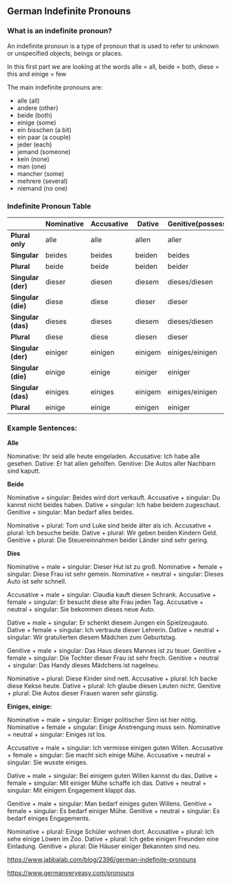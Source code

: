 ## German Indefinite Pronouns

### What is an indefinite pronoun?

An indefinite pronoun is a type of pronoun that is used to refer to unknown or unspecified objects, beings or places.

In this first part we are looking at the words alle = all, beide = both, diese = this and einige = few 

 The main indefinite pronouns are:

- alle (all)
- andere (other)
- beide (both)
- einige (some)
- ein bisschen (a bit)
- ein paar (a couple)
- jeder (each)
- jemand (someone)
- kein (none)
- man (one)
- mancher (some)
- mehrere (several)
- niemand (no one)

### Indefinite Pronoun Table

|                    | **Nominative** | **Accusative** | **Dative** | **Genitive**(possessive) |
| ------------------ | -------------- | -------------- | ---------- | ------------------------ |
| **Plural only**    | alle           | alle           | allen      | aller                    |
| **Singular**       | beides         | beides         | beiden     | beides                   |
| **Plural**         | beide          | beide          | beiden     | beider                   |
| **Singular (der)** | dieser         | diesen         | diesem     | dieses/diesen            |
| **Singular (die)** | diese          | diese          | dieser     | dieser                   |
| **Singular (das)** | dieses         | dieses         | diesem     | dieses/diesen            |
| **Plural**         | diese          | diese          | diesen     | dieser                   |
| **Singular (der)** | einiger        | einigen        | einigem    | einiges/einigen          |
| **Singular (die)** | einige         | einige         | einiger    | einiger                  |
| **Singular (das)** | einiges        | einiges        | einigem    | einiges/einigen          |
| **Plural**         | einige         | einige         | einigen    | einiger                  |

 

### Example Sentences:

**Alle**

Nominative: Ihr seid alle heute eingeladen.
Accusative: Ich habe alle gesehen.
Dative: Er hat allen geholfen.
Genitive: Die Autos aller Nachbarn sind kaputt.

**Beide**

Nominative + singular: Beides wird dort verkauft.
Accusative + singular: Du kannst nicht beides haben.
Dative + singular: Ich habe beidem zugeschaut.
Genitive + singular: Man bedarf alles beides.

Nominative + plural: Tom und Luke sind beide älter als ich.
Accusative + plural: Ich besuche beide.
Dative + plural: Wir geben beiden Kindern Geld.
Genitive + plural: Die Steuereinnahmen beider Länder sind sehr gering.

**Dies**

Nominative + male + singular: Dieser Hut ist zu groß.
Nominative + female + singular: Diese Frau ist sehr gemein.
Nominative + neutral + singular: Dieses Auto ist sehr schnell.

Accusative + male + singular: Claudia kauft diesen Schrank.
Accusative + female + singular: Er besucht diese alte Frau jeden Tag.
Accusative + neutral + singular: Sie bekommen dieses neue Auto.

Dative + male + singular: Er schenkt diesem Jungen ein Spielzeugauto.
Dative + female + singular: Ich vertraute dieser Lehrerin.
Dative + neutral + singular: Wir gratulierten diesem Mädchen zum Geburtstag.

Genitive + male + singular: Das Haus dieses Mannes ist zu teuer.
Genitive + female + singular: Die Tochter dieser Frau ist sehr frech.
Genitive + neutral + singular: Das Handy dieses Mädchens ist nagelneu.

Nominative + plural: Diese Kinder sind nett.
Accusative + plural: Ich backe diese Kekse heute.
Dative + plural: Ich glaube diesen Leuten nicht.
Genitive + plural: Die Autos dieser Frauen waren sehr günstig.

**Einiges, einige:**

Nominative + male + singular: Einiger politischer Sinn ist hier nötig.
Nominative + female + singular: Einige Anstrengung muss sein.
Nominative + neutral + singular: Einiges ist los.

Accusative + male + singular: Ich vermisse einigen guten Willen.
Accusative + female + singular: Sie macht sich einige Mühe.
Accusative + neutral + singular: Sie wusste einiges.

Dative + male + singular: Bei einigem guten Willen kannst du das.
Dative + female + singular: Mit einiger Mühe schaffe ich das.
Dative + neutral + singular: Mit einigem Engagement klappt das.

Genitive + male + singular: Man bedarf einiges guten Willens.
Genitive + female + singular: Es bedarf einiger Mühe.
Genitive + neutral + singular: Es bedarf einiges Engagements.

Nominative + plural: Einige Schüler wohnen dort.
Accusative + plural: Ich sehe einige Löwen im Zoo.
Dative + plural: Ich gebe einigen Freunden eine Einladung.
Genitive + plural: Die Häuser einiger Bekannten sind neu.



https://www.jabbalab.com/blog/2396/german-indefinite-pronouns

https://www.germanveryeasy.com/pronouns